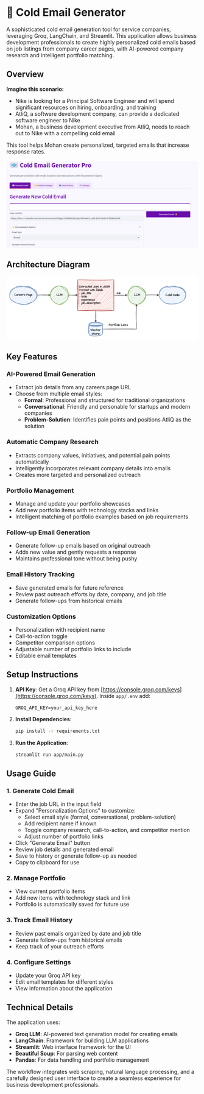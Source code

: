 # 📧 Cold Email Generator 

A sophisticated cold email generation tool for service companies, leveraging Groq, LangChain, and Streamlit. This application allows business development professionals to create highly personalized cold emails based on job listings from company career pages, with AI-powered company research and intelligent portfolio matching.

## Overview

**Imagine this scenario:**
- Nike is looking for a Principal Software Engineer and will spend significant resources on hiring, onboarding, and training
- AtliQ, a software development company, can provide a dedicated software engineer to Nike
- Mohan, a business development executive from AtliQ, needs to reach out to Nike with a compelling cold email

This tool helps Mohan create personalized, targeted emails that increase response rates.

![Application Screenshot](imgs/img.png)

## Architecture Diagram

![Architecture Diagram](imgs/architecture.png)

## Key Features

###  AI-Powered Email Generation
- Extract job details from any careers page URL
- Choose from multiple email styles:
  - **Formal**: Professional and structured for traditional organizations
  - **Conversational**: Friendly and personable for startups and modern companies
  - **Problem-Solution**: Identifies pain points and positions AtliQ as the solution

###  Automatic Company Research
- Extracts company values, initiatives, and potential pain points automatically
- Intelligently incorporates relevant company details into emails
- Creates more targeted and personalized outreach

###  Portfolio Management
- Manage and update your portfolio showcases
- Add new portfolio items with technology stacks and links
- Intelligent matching of portfolio examples based on job requirements

###  Follow-up Email Generation
- Generate follow-up emails based on original outreach
- Adds new value and gently requests a response
- Maintains professional tone without being pushy

###  Email History Tracking
- Save generated emails for future reference
- Review past outreach efforts by date, company, and job title
- Generate follow-ups from historical emails

### Customization Options
- Personalization with recipient name
- Call-to-action toggle
- Competitor comparison options
- Adjustable number of portfolio links to include
- Editable email templates

## Setup Instructions

1. **API Key**: Get a Groq API key from [https://console.groq.com/keys](https://console.groq.com/keys). Inside `app/.env` add:
   ```
   GROQ_API_KEY=your_api_key_here
   ```

2. **Install Dependencies**:
   ```bash
   pip install -r requirements.txt
   ```

3. **Run the Application**:
   ```bash
   streamlit run app/main.py
   ```

## Usage Guide

### 1. Generate Cold Email
- Enter the job URL in the input field
- Expand "Personalization Options" to customize:
  - Select email style (formal, conversational, problem-solution)
  - Add recipient name if known
  - Toggle company research, call-to-action, and competitor mention
  - Adjust number of portfolio links
- Click "Generate Email" button
- Review job details and generated email
- Save to history or generate follow-up as needed
- Copy to clipboard for use

### 2. Manage Portfolio
- View current portfolio items
- Add new items with technology stack and link
- Portfolio is automatically saved for future use

### 3. Track Email History
- Review past emails organized by date and job title
- Generate follow-ups from historical emails
- Keep track of your outreach efforts

### 4. Configure Settings
- Update your Groq API key
- Edit email templates for different styles
- View information about the application

## Technical Details

The application uses:
- **Groq LLM**: AI-powered text generation model for creating emails
- **LangChain**: Framework for building LLM applications
- **Streamlit**: Web interface framework for the UI
- **Beautiful Soup**: For parsing web content
- **Pandas**: For data handling and portfolio management

The workflow integrates web scraping, natural language processing, and a carefully designed user interface to create a seamless experience for business development professionals.

